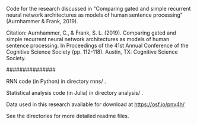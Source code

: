 Code for the research discussed in "Comparing gated and simple recurrent neural network architectures as models of human sentence processing" (Aurnhammer & Frank, 2019).

Citation: Aurnhammer, C., & Frank, S. L. (2019). Comparing gated and simple recurrent neural network architectures as models of human sentence processing. In Proceedings of the 41st Annual Conference of the Cognitive Science Society (pp. 112-118). Austin, TX: Cognitive Science Society.

###############

RNN code (in Python) in directory rnns/ .

Statistical analysis code (in Julia) in directory analysis/ .

Data used in this research available for download at https://osf.io/pnv4h/

See the directories for more detailed readme files.
